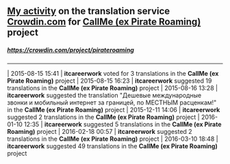 ## [My activity](https://crowdin.com/profile/itcareerwork/activity "My profile") on the translation service [Crowdin.com](https://crowdin.com "crowdin.com") for [CallMe (ex Pirate Roaming)](https://crowdin.com/project/pirateroaming "CallMe (ex Pirate Roaming) Crowdin") project
##### <https://crowdin.com/project/pirateroaming>
***
| 2015-08-15 15:41 | **itcareerwork** voted for 3 translations in the **CallMe (ex Pirate Roaming)** project
| 2015-08-15 16:23 | **itcareerwork** suggested 19 translations in the **CallMe (ex Pirate Roaming)** project
| 2015-08-16 13:28 | **itcareerwork** suggested the translation "Дешевые международные звонки и мобильный интернет за границей, по МЕСТНЫМ расценкам!" in the **CallMe (ex Pirate Roaming)** project
| 2015-12-11 14:06 | **itcareerwork** suggested 2 translations in the **CallMe (ex Pirate Roaming)** project
| 2016-01-10 12:35 | **itcareerwork** suggested 5 translations in the **CallMe (ex Pirate Roaming)** project
| 2016-02-18 00:57 | **itcareerwork** suggested 2 translations in the **CallMe (ex Pirate Roaming)** project
| 2016-03-10 18:48 | **itcareerwork** suggested 49 translations in the **CallMe (ex Pirate Roaming)** project
